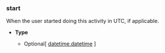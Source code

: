 ### start [](https://discordpy.readthedocs.io/en/v1.7.3/api.html#discord.Activity.start)

When the user started doing this activity in UTC, if applicable.

- **Type**

	- Optional\[ [datetime.datetime](https://docs.python.org/3/library/datetime.html#datetime.datetime "(in Python v3.9)") ]

